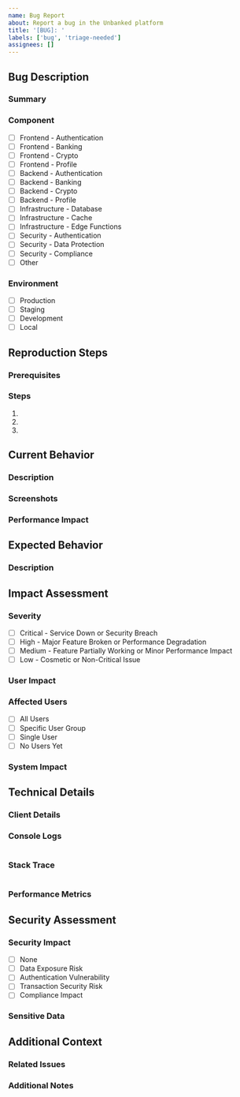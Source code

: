 ```yaml
---
name: Bug Report
about: Report a bug in the Unbanked platform
title: '[BUG]: '
labels: ['bug', 'triage-needed']
assignees: []
---
```


<!-- Please fill out this bug report template as completely as possible -->

## Bug Description

### Summary
<!-- Provide a clear and concise description of the bug -->

### Component
<!-- Select the affected component -->
- [ ] Frontend - Authentication
- [ ] Frontend - Banking
- [ ] Frontend - Crypto
- [ ] Frontend - Profile
- [ ] Backend - Authentication
- [ ] Backend - Banking
- [ ] Backend - Crypto
- [ ] Backend - Profile
- [ ] Infrastructure - Database
- [ ] Infrastructure - Cache
- [ ] Infrastructure - Edge Functions
- [ ] Security - Authentication
- [ ] Security - Data Protection
- [ ] Security - Compliance
- [ ] Other

### Environment
<!-- Select the environment where the bug occurred -->
- [ ] Production
- [ ] Staging
- [ ] Development
- [ ] Local

## Reproduction Steps

### Prerequisites
<!-- List any prerequisites or setup required -->

### Steps
<!-- Provide detailed steps to reproduce the bug -->
1. 
2. 
3. 

## Current Behavior

### Description
<!-- Describe what actually happens -->

### Screenshots
<!-- If applicable, add screenshots to help explain the problem -->

### Performance Impact
<!-- Describe any performance-related issues -->

## Expected Behavior

### Description
<!-- Describe what should happen instead -->

## Impact Assessment

### Severity
<!-- Select the severity level -->
- [ ] Critical - Service Down or Security Breach
- [ ] High - Major Feature Broken or Performance Degradation
- [ ] Medium - Feature Partially Working or Minor Performance Impact
- [ ] Low - Cosmetic or Non-Critical Issue

### User Impact
<!-- Describe how users are affected -->

### Affected Users
<!-- Select the scope of affected users -->
- [ ] All Users
- [ ] Specific User Group
- [ ] Single User
- [ ] No Users Yet

### System Impact
<!-- Describe impact on system performance, uptime, or security -->

## Technical Details

### Client Details
<!-- Provide relevant client information -->

### Console Logs
<!-- Include any relevant console logs -->
```
```

### Stack Trace
<!-- Include any relevant stack traces -->
```
```

### Performance Metrics
<!-- Include relevant performance metrics -->

## Security Assessment

### Security Impact
<!-- Select the security impact if applicable -->
- [ ] None
- [ ] Data Exposure Risk
- [ ] Authentication Vulnerability
- [ ] Transaction Security Risk
- [ ] Compliance Impact

### Sensitive Data
<!-- Describe any potential exposure of sensitive data (DO NOT INCLUDE ACTUAL SENSITIVE DATA) -->

## Additional Context

### Related Issues
<!-- Link to related issues or previous occurrences -->

### Additional Notes
<!-- Add any other context about the problem -->